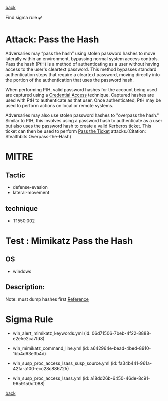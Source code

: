 
[back](../index.md)

Find sigma rule :heavy_check_mark: 

# Attack: Pass the Hash 

Adversaries may “pass the hash” using stolen password hashes to move laterally within an environment, bypassing normal system access controls. Pass the hash (PtH) is a method of authenticating as a user without having access to the user's cleartext password. This method bypasses standard authentication steps that require a cleartext password, moving directly into the portion of the authentication that uses the password hash.

When performing PtH, valid password hashes for the account being used are captured using a [Credential Access](https://attack.mitre.org/tactics/TA0006) technique. Captured hashes are used with PtH to authenticate as that user. Once authenticated, PtH may be used to perform actions on local or remote systems.

Adversaries may also use stolen password hashes to "overpass the hash." Similar to PtH, this involves using a password hash to authenticate as a user but also uses the password hash to create a valid Kerberos ticket. This ticket can then be used to perform [Pass the Ticket](https://attack.mitre.org/techniques/T1550/003) attacks.(Citation: Stealthbits Overpass-the-Hash)

# MITRE
## Tactic
  - defense-evasion
  - lateral-movement


## technique
  - T1550.002


# Test : Mimikatz Pass the Hash
## OS
  - windows


## Description:
Note: must dump hashes first
[Reference](https://github.com/gentilkiwi/mimikatz/wiki/module-~-sekurlsa#pth)


# Sigma Rule
 - win_alert_mimikatz_keywords.yml (id: 06d71506-7beb-4f22-8888-e2e5e2ca7fd8)

 - win_mimikatz_command_line.yml (id: a642964e-bead-4bed-8910-1bb4d63e3b4d)

 - win_susp_proc_access_lsass_susp_source.yml (id: fa34b441-961a-42fa-a100-ecc28c886725)

 - win_susp_proc_access_lsass.yml (id: a18dd26b-6450-46de-8c91-9659150cf088)



[back](../index.md)
